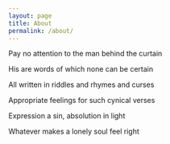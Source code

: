 ```yaml
---
layout: page
title: About
permalink: /about/
---
```


Pay no attention to the man behind the curtain

His are words of which none can be certain

All written in riddles and rhymes and curses

Appropriate feelings for such cynical verses

Expression a sin, absolution in light

Whatever makes a lonely soul feel right

